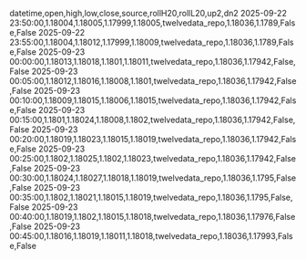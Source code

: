 datetime,open,high,low,close,source,rollH20,rollL20,up2,dn2
2025-09-22 23:50:00,1.18004,1.18005,1.17999,1.18005,twelvedata_repo,1.18036,1.1789,False,False
2025-09-22 23:55:00,1.18004,1.18012,1.17999,1.18009,twelvedata_repo,1.18036,1.1789,False,False
2025-09-23 00:00:00,1.18013,1.18018,1.1801,1.18011,twelvedata_repo,1.18036,1.17942,False,False
2025-09-23 00:05:00,1.18012,1.18016,1.18008,1.1801,twelvedata_repo,1.18036,1.17942,False,False
2025-09-23 00:10:00,1.18009,1.18015,1.18006,1.18015,twelvedata_repo,1.18036,1.17942,False,False
2025-09-23 00:15:00,1.1801,1.18024,1.18008,1.1802,twelvedata_repo,1.18036,1.17942,False,False
2025-09-23 00:20:00,1.18019,1.18023,1.18015,1.18019,twelvedata_repo,1.18036,1.17942,False,False
2025-09-23 00:25:00,1.1802,1.18025,1.1802,1.18023,twelvedata_repo,1.18036,1.17942,False,False
2025-09-23 00:30:00,1.18024,1.18027,1.18018,1.18019,twelvedata_repo,1.18036,1.1795,False,False
2025-09-23 00:35:00,1.1802,1.18021,1.18015,1.18019,twelvedata_repo,1.18036,1.1795,False,False
2025-09-23 00:40:00,1.18019,1.1802,1.18015,1.18018,twelvedata_repo,1.18036,1.17976,False,False
2025-09-23 00:45:00,1.18016,1.18019,1.18011,1.18018,twelvedata_repo,1.18036,1.17993,False,False
